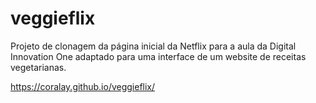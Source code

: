 # veggieflix
Projeto de clonagem da página inicial da Netflix para a aula da Digital Innovation One adaptado para uma interface de um website de receitas vegetarianas.

https://coralay.github.io/veggieflix/
